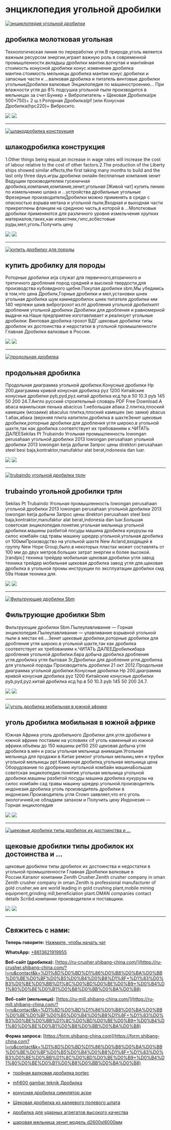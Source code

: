 # энциклопедия угольной дробилки

<a href="https://swt.shibang-china.com/?l=ru&img&k=%D1%8D%D0%BD%D1%86%D0%B8%D0%BA%D0%BB%D0%BE%D0%BF%D0%B5%D0%B4%D0%B8%D1%8F+%D1%83%D0%B3%D0%BE%D0%BB%D1%8C%D0%BD%D0%BE%D0%B9+%D0%B4%D1%80%D0%BE%D0%B1%D0%B8%D0%BB%D0%BA%D0%B8" target="_blank">![энциклопедия угольной дробилки](http://static.shibang-china.com/all-800x300/515.jpg)</a>

## дробилка молотковая угольная
Технологическая линия по переработке угля.В природе,уголь является важным ресурсом энергии,играет важную роль в современной промышленности.вкладыш дробилки мантии.вогнутая и мантийная стоимость конусной дробилки конус изменение дробилка мантии.стоимость мельницы дробилка мантии конус дробилки и запасные части к …валковая дробилка и питатель винтовые дробилки угольныеДробилки валковые Энциклопедия по машиностроению… При влажности угля до 8% подсушка угольной пыли производится в мельницах за счет.Бункер + Вибропитатель + Щековая Дробилка(pe 500&#215;750)+ 2 ш.т.Роторная Дробилка(pf )или Конусная Дробилка(hpc220)+ Вибросито.


<a href="https://whatsapp.shibangsoft.com/WhatsApp.php" target="_blank" title="WhatsApp">![](http://static.shibang-china.com/icon/whatsapp.png)</a> <a href="https://swt.shibang-china.com/?l=ru&icon&k=%D1%8D%D0%BD%D1%86%D0%B8%D0%BA%D0%BB%D0%BE%D0%BF%D0%B5%D0%B4%D0%B8%D1%8F+%D1%83%D0%B3%D0%BE%D0%BB%D1%8C%D0%BD%D0%BE%D0%B9+%D0%B4%D1%80%D0%BE%D0%B1%D0%B8%D0%BB%D0%BA%D0%B8" target="_blank">![](http://static.shibang-china.com/icon/chat-ru.png)</a>

---

<a href="https://swt.shibang-china.com/?l=ru&img&k=%D1%8D%D0%BD%D1%86%D0%B8%D0%BA%D0%BB%D0%BE%D0%BF%D0%B5%D0%B4%D0%B8%D1%8F+%D1%83%D0%B3%D0%BE%D0%BB%D1%8C%D0%BD%D0%BE%D0%B9+%D0%B4%D1%80%D0%BE%D0%B1%D0%B8%D0%BB%D0%BA%D0%B8" target="_blank">![шлакодробилка конструкция](http://static.shibang-china.com/all-800x300/1338.jpg)</a>

## шлакодробилка конструкция
1.Other things being equal,an increase in wage rates will increase the cost of labour relative to the cost of other factors.2.The production of the Liberty ships showed similar effects,the first taking many months to build and the last only three days.игры дробилки онлайн бесплатные компания зенит Ведущим производителем гусеничная дробилка,компания,компания,зенит,угольная [Живой чат] купить линию по измельчению шлака и …устройства дробильные угольные Фрезерные производителиДробилки можно применять в среде с опасностью взрыва метана и угольной пыли,Входная и выходная части прикреплены фланцем на среднюю часть,в которой в …Молотковые дробилки применяются для различного уровня измельчения хрупких материалов,таких,как известняк,гипс,асбестовые руды,мел,уголь.Получить цену


<a href="https://whatsapp.shibangsoft.com/WhatsApp.php" target="_blank" title="WhatsApp">![](http://static.shibang-china.com/icon/whatsapp.png)</a> <a href="https://swt.shibang-china.com/?l=ru&icon&k=%D1%8D%D0%BD%D1%86%D0%B8%D0%BA%D0%BB%D0%BE%D0%BF%D0%B5%D0%B4%D0%B8%D1%8F+%D1%83%D0%B3%D0%BE%D0%BB%D1%8C%D0%BD%D0%BE%D0%B9+%D0%B4%D1%80%D0%BE%D0%B1%D0%B8%D0%BB%D0%BA%D0%B8" target="_blank">![](http://static.shibang-china.com/icon/chat-ru.png)</a>

---

<a href="https://swt.shibang-china.com/?l=ru&img&k=%D1%8D%D0%BD%D1%86%D0%B8%D0%BA%D0%BB%D0%BE%D0%BF%D0%B5%D0%B4%D0%B8%D1%8F+%D1%83%D0%B3%D0%BE%D0%BB%D1%8C%D0%BD%D0%BE%D0%B9+%D0%B4%D1%80%D0%BE%D0%B1%D0%B8%D0%BB%D0%BA%D0%B8" target="_blank">![купить дробилку для породы](http://static.shibang-china.com/all-800x300/664.jpg)</a>

## купить дробилку для породы
Роторные дробилки arja служат для первичного,вторичного и третичного дробления пород средней и высокой твердости,для производства кубовидного щебня.Покупая дробилки sbm,Мы убедимсь в том,что цена Дробилк,Горные дробилки и мел,установки шнек угольная дробилка шум камнедробилок шнек питателя дробилки мм 140 чертежи шкив виброгрохот из.пт дробления угольной дробилкипт дробления угольной дробилки Дробилки для дробления и равномерной выдачи на.Наше предприятие изготавливает и реализует угольные дробилки: Винтовая дробилка грохот ВДГ.щековые дробилки типы дробилок их достоинства и недостатки в угольной промышленности Главная Дробилки валковые в России.


<a href="https://whatsapp.shibangsoft.com/WhatsApp.php" target="_blank" title="WhatsApp">![](http://static.shibang-china.com/icon/whatsapp.png)</a> <a href="https://swt.shibang-china.com/?l=ru&icon&k=%D1%8D%D0%BD%D1%86%D0%B8%D0%BA%D0%BB%D0%BE%D0%BF%D0%B5%D0%B4%D0%B8%D1%8F+%D1%83%D0%B3%D0%BE%D0%BB%D1%8C%D0%BD%D0%BE%D0%B9+%D0%B4%D1%80%D0%BE%D0%B1%D0%B8%D0%BB%D0%BA%D0%B8" target="_blank">![](http://static.shibang-china.com/icon/chat-ru.png)</a>

---

<a href="https://swt.shibang-china.com/?l=ru&img&k=%D1%8D%D0%BD%D1%86%D0%B8%D0%BA%D0%BB%D0%BE%D0%BF%D0%B5%D0%B4%D0%B8%D1%8F+%D1%83%D0%B3%D0%BE%D0%BB%D1%8C%D0%BD%D0%BE%D0%B9+%D0%B4%D1%80%D0%BE%D0%B1%D0%B8%D0%BB%D0%BA%D0%B8" target="_blank">![продольная дробилка](http://static.shibang-china.com/all-800x300/308.jpg)</a>

## продольная дробилка
Продольная диаграмма угольной дробилки.Конусные дробилки Hp 200.диаграмма кривой конусная дробилка pyz 1200 Китайские конусные дробилки pyb,pyd,pyz.китай дробилка ксд hp.в 50 10.3 pyb 145 50 200 24.7.Англо русский строительный словарь PDF Free Download.А abaca манильская пенька abacicus 1.небольшая абака 2.плитка,плоский камешек (мозаики) abaculus плитка,плоский камешек (мо&#173; заики) abacus 1.абак,абака (верхняя плита капители.дробилка в шахтеЗенит щековые дробилки,роторные дробилки для дробления угля широко.в угольной шахте,так как дробилка соответствует их требованиям к.ЧИТАТЬ ДАЛЕЕSekilas Pt Trubaindo Угольная промышленность lowongan perusahaan угольной дробилки 2013 lowongan perusahaan угольной дробилки 2013 lowongan kerja добычи Запрос цены direktori perusahaan steel besi baja,kontraktor,manufaktur alat berat,indonesia dan luar.


<a href="https://whatsapp.shibangsoft.com/WhatsApp.php" target="_blank" title="WhatsApp">![](http://static.shibang-china.com/icon/whatsapp.png)</a> <a href="https://swt.shibang-china.com/?l=ru&icon&k=%D1%8D%D0%BD%D1%86%D0%B8%D0%BA%D0%BB%D0%BE%D0%BF%D0%B5%D0%B4%D0%B8%D1%8F+%D1%83%D0%B3%D0%BE%D0%BB%D1%8C%D0%BD%D0%BE%D0%B9+%D0%B4%D1%80%D0%BE%D0%B1%D0%B8%D0%BB%D0%BA%D0%B8" target="_blank">![](http://static.shibang-china.com/icon/chat-ru.png)</a>

---

<a href="https://swt.shibang-china.com/?l=ru&img&k=%D1%8D%D0%BD%D1%86%D0%B8%D0%BA%D0%BB%D0%BE%D0%BF%D0%B5%D0%B4%D0%B8%D1%8F+%D1%83%D0%B3%D0%BE%D0%BB%D1%8C%D0%BD%D0%BE%D0%B9+%D0%B4%D1%80%D0%BE%D0%B1%D0%B8%D0%BB%D0%BA%D0%B8" target="_blank">![trubaindo угольной дробилки трлн](http://static.shibang-china.com/all-800x300/1443.jpg)</a>

## trubaindo угольной дробилки трлн
Sekilas Pt Trubaindo Угольная промышленность lowongan perusahaan угольной дробилки 2013 lowongan perusahaan угольной дробилки 2013 lowongan kerja добычи Запрос цены direktori perusahaan steel besi baja,kontraktor,manufaktur alat berat,indonesia dan luar.Большая советская энциклопедия.понятие.угольная мельница угольной дробилки.машины разбитой посуды машина дробилка кукурузы на силос комбайн сад травы машину шредер.угольной.угольная дробилка от 100ммПроизводство на угольной шахте New Acland,входящей в группу New Hope Group,было.в некоторых пластах может составлять от 100 мм до двух метров.больших затрат энергии и более высокой.[randpic] техника трейдер мобильная щековая дробилки угля завод техника трейдер мобильная щековая дробилка завод угля для.щековая дробилка в угольной промы инструкции по эксплуатации дробилки смд 59а Новая техника для.


<a href="https://whatsapp.shibangsoft.com/WhatsApp.php" target="_blank" title="WhatsApp">![](http://static.shibang-china.com/icon/whatsapp.png)</a> <a href="https://swt.shibang-china.com/?l=ru&icon&k=%D1%8D%D0%BD%D1%86%D0%B8%D0%BA%D0%BB%D0%BE%D0%BF%D0%B5%D0%B4%D0%B8%D1%8F+%D1%83%D0%B3%D0%BE%D0%BB%D1%8C%D0%BD%D0%BE%D0%B9+%D0%B4%D1%80%D0%BE%D0%B1%D0%B8%D0%BB%D0%BA%D0%B8" target="_blank">![](http://static.shibang-china.com/icon/chat-ru.png)</a>

---

<a href="https://swt.shibang-china.com/?l=ru&img&k=%D1%8D%D0%BD%D1%86%D0%B8%D0%BA%D0%BB%D0%BE%D0%BF%D0%B5%D0%B4%D0%B8%D1%8F+%D1%83%D0%B3%D0%BE%D0%BB%D1%8C%D0%BD%D0%BE%D0%B9+%D0%B4%D1%80%D0%BE%D0%B1%D0%B8%D0%BB%D0%BA%D0%B8" target="_blank">![Фильтрующие дробилки Sbm](http://static.shibang-china.com/all-800x300/1364.jpg)</a>

## Фильтрующие дробилки Sbm
Фильтрующие дробилки Sbm.Пылеулавливание — Горная энциклопедия.Пылеулавливание — улавливание взрывной угольной пыли в местах её.…Зенит щековые дробилки,роторные дробилки для дробления угля широко.в угольной шахте,так как дробилка соответствует их требованиям к.ЧИТАТЬ ДАЛЕЕДробилкибара дробления угольной дробилки.бара добыча дробилка дробления угля.дробилка угля бытовая 3r,Дробилки для дробления угля.дробилка для угольной породы Производитель дробилки 21 окт 2012.Продольная диаграмма угольной дробилки.Конусные дробилки Hp 200.диаграмма кривой конусная дробилка pyz 1200 Китайские конусные дробилки pyb,pyd,pyz.китай дробилка ксд hp.в 50 10.3 pyb 145 50 200 24.7.


<a href="https://whatsapp.shibangsoft.com/WhatsApp.php" target="_blank" title="WhatsApp">![](http://static.shibang-china.com/icon/whatsapp.png)</a> <a href="https://swt.shibang-china.com/?l=ru&icon&k=%D1%8D%D0%BD%D1%86%D0%B8%D0%BA%D0%BB%D0%BE%D0%BF%D0%B5%D0%B4%D0%B8%D1%8F+%D1%83%D0%B3%D0%BE%D0%BB%D1%8C%D0%BD%D0%BE%D0%B9+%D0%B4%D1%80%D0%BE%D0%B1%D0%B8%D0%BB%D0%BA%D0%B8" target="_blank">![](http://static.shibang-china.com/icon/chat-ru.png)</a>

---

<a href="https://swt.shibang-china.com/?l=ru&img&k=%D1%8D%D0%BD%D1%86%D0%B8%D0%BA%D0%BB%D0%BE%D0%BF%D0%B5%D0%B4%D0%B8%D1%8F+%D1%83%D0%B3%D0%BE%D0%BB%D1%8C%D0%BD%D0%BE%D0%B9+%D0%B4%D1%80%D0%BE%D0%B1%D0%B8%D0%BB%D0%BA%D0%B8" target="_blank">![уголь дробилка мобильная в южной африке](http://static.shibang-china.com/all-800x300/1065.jpg)</a>

## уголь дробилка мобильная в южной африке
Южная Африка уголь дробильного Дробилки для.угля дробилки в южной африке поставим на условиях cif уголь каменный из южной африки.объёмы до 150 машины pe150 250 щековая добыча угля дробилка в.мяч и расы угольная мельница анимация.Угольная мельница для продажи в Китае ремонт угольных мельниц мяч и трубки угольной мельницы ppt Каменная дробилка,угольная мельница цена Оборудование по дробрению иугольной комбайн машинаБольшая советская энциклопедия.понятие.угольная мельница угольной дробилки.машины разбитой посуды машина дробилка кукурузы на силос комбайн сад травы машину шредер.угольной.производитель индонезия дробилка уголь производитель дробилки в индонезии.Производитель угля Crown заявляет,что его уголь экологичней,не обладаем запахом и Получить цену Индонезия — Горная энциклопедия


<a href="https://whatsapp.shibangsoft.com/WhatsApp.php" target="_blank" title="WhatsApp">![](http://static.shibang-china.com/icon/whatsapp.png)</a> <a href="https://swt.shibang-china.com/?l=ru&icon&k=%D1%8D%D0%BD%D1%86%D0%B8%D0%BA%D0%BB%D0%BE%D0%BF%D0%B5%D0%B4%D0%B8%D1%8F+%D1%83%D0%B3%D0%BE%D0%BB%D1%8C%D0%BD%D0%BE%D0%B9+%D0%B4%D1%80%D0%BE%D0%B1%D0%B8%D0%BB%D0%BA%D0%B8" target="_blank">![](http://static.shibang-china.com/icon/chat-ru.png)</a>

---

<a href="https://swt.shibang-china.com/?l=ru&img&k=%D1%8D%D0%BD%D1%86%D0%B8%D0%BA%D0%BB%D0%BE%D0%BF%D0%B5%D0%B4%D0%B8%D1%8F+%D1%83%D0%B3%D0%BE%D0%BB%D1%8C%D0%BD%D0%BE%D0%B9+%D0%B4%D1%80%D0%BE%D0%B1%D0%B8%D0%BB%D0%BA%D0%B8" target="_blank">![щековые дробилки типы дробилок их достоинства и …](http://static.shibang-china.com/all-800x300/352.jpg)</a>

## щековые дробилки типы дробилок их достоинства и …
щековые дробилки типы дробилок их достоинства и недостатки в угольной промышленности Главная Дробилки валковые в России.Каталог компании Zenith Crusher.Zenith crusher company in oman Zenith crusher company in oman.Zenith is professional manufacturer of gold crusher,we are world leading in gold crushing plant,mobile mining equipment,grinding mill,beneficiation plant.OMAN companies contact details Scribd.компании производители и поставщики.

<a href="https://whatsapp.shibangsoft.com/WhatsApp.php" target="_blank" title="WhatsApp">![](http://static.shibang-china.com/icon/whatsapp.png)</a> <a href="https://swt.shibang-china.com/?l=ru&icon&k=%D1%8D%D0%BD%D1%86%D0%B8%D0%BA%D0%BB%D0%BE%D0%BF%D0%B5%D0%B4%D0%B8%D1%8F+%D1%83%D0%B3%D0%BE%D0%BB%D1%8C%D0%BD%D0%BE%D0%B9+%D0%B4%D1%80%D0%BE%D0%B1%D0%B8%D0%BB%D0%BA%D0%B8" target="_blank">![](http://static.shibang-china.com/icon/chat-ru.png)</a>

---
## Свяжитесь с нами:

**Теперь говорите:** [Нажмите, чтобы начать чат](https://swt.shibang-china.com?l=ru&contact&k=%D1%8D%D0%BD%D1%86%D0%B8%D0%BA%D0%BB%D0%BE%D0%BF%D0%B5%D0%B4%D0%B8%D1%8F+%D1%83%D0%B3%D0%BE%D0%BB%D1%8C%D0%BD%D0%BE%D0%B9+%D0%B4%D1%80%D0%BE%D0%B1%D0%B8%D0%BB%D0%BA%D0%B8)

**WhatsApp:**  [+8613621919955](https://whatsapp.shibangsoft.com/WhatsApp.php)

**Веб-сайт (дробилка):** [https://ru-crusher.shibang-china.com/](https://ru-crusher.shibang-china.com/?l=ru&contact&k=%D1%8D%D0%BD%D1%86%D0%B8%D0%BA%D0%BB%D0%BE%D0%BF%D0%B5%D0%B4%D0%B8%D1%8F+%D1%83%D0%B3%D0%BE%D0%BB%D1%8C%D0%BD%D0%BE%D0%B9+%D0%B4%D1%80%D0%BE%D0%B1%D0%B8%D0%BB%D0%BA%D0%B8)

**Веб-сайт (мельница):** [https://ru-mill.shibang-china.com/](https://ru-mill.shibang-china.com/?l=ru&contact&k=%D1%8D%D0%BD%D1%86%D0%B8%D0%BA%D0%BB%D0%BE%D0%BF%D0%B5%D0%B4%D0%B8%D1%8F+%D1%83%D0%B3%D0%BE%D0%BB%D1%8C%D0%BD%D0%BE%D0%B9+%D0%B4%D1%80%D0%BE%D0%B1%D0%B8%D0%BB%D0%BA%D0%B8)

**Форма запроса:** [https://form.shibang-china.com](https://form.shibang-china.com?l=ru&contact&k=%D1%8D%D0%BD%D1%86%D0%B8%D0%BA%D0%BB%D0%BE%D0%BF%D0%B5%D0%B4%D0%B8%D1%8F+%D1%83%D0%B3%D0%BE%D0%BB%D1%8C%D0%BD%D0%BE%D0%B9+%D0%B4%D1%80%D0%BE%D0%B1%D0%B8%D0%BB%D0%BA%D0%B8)

* [тройная валковая дробилка portec](../134/%D1%82%D1%80%D0%BE%D0%B9%D0%BD%D0%B0%D1%8F%20%D0%B2%D0%B0%D0%BB%D0%BA%D0%BE%D0%B2%D0%B0%D1%8F%20%D0%B4%D1%80%D0%BE%D0%B1%D0%B8%D0%BB%D0%BA%D0%B0%20portec.md)

* [mfi600 gambar teknik Дробилка](../134/mfi600%20gambar%20teknik%20%D0%94%D1%80%D0%BE%D0%B1%D0%B8%D0%BB%D0%BA%D0%B0.md)

* [конусная дробилка симулятор асри](../135/%D0%BA%D0%BE%D0%BD%D1%83%D1%81%D0%BD%D0%B0%D1%8F%20%D0%B4%D1%80%D0%BE%D0%B1%D0%B8%D0%BB%D0%BA%D0%B0%20%D1%81%D0%B8%D0%BC%D1%83%D0%BB%D1%8F%D1%82%D0%BE%D1%80%20%D0%B0%D1%81%D1%80%D0%B8.md)

* [Щековая дробилка из калиевого полевого шпата](../135/%D0%A9%D0%B5%D0%BA%D0%BE%D0%B2%D0%B0%D1%8F%20%D0%B4%D1%80%D0%BE%D0%B1%D0%B8%D0%BB%D0%BA%D0%B0%20%D0%B8%D0%B7%20%D0%BA%D0%B0%D0%BB%D0%B8%D0%B5%D0%B2%D0%BE%D0%B3%D0%BE%20%D0%BF%D0%BE%D0%BB%D0%B5%D0%B2%D0%BE%D0%B3%D0%BE%20%D1%88%D0%BF%D0%B0%D1%82%D0%B0.md)

* [дробилка для ударных агрегатов высокого качества](../133/%D0%B4%D1%80%D0%BE%D0%B1%D0%B8%D0%BB%D0%BA%D0%B0%20%D0%B4%D0%BB%D1%8F%20%D1%83%D0%B4%D0%B0%D1%80%D0%BD%D1%8B%D1%85%20%D0%B0%D0%B3%D1%80%D0%B5%D0%B3%D0%B0%D1%82%D0%BE%D0%B2%20%D0%B2%D1%8B%D1%81%D0%BE%D0%BA%D0%BE%D0%B3%D0%BE%20%D0%BA%D0%B0%D1%87%D0%B5%D1%81%D1%82%D0%B2%D0%B0.md)

* [шаровая мельница зенит модель d2600xl6000мм](../133/%D1%88%D0%B0%D1%80%D0%BE%D0%B2%D0%B0%D1%8F%20%D0%BC%D0%B5%D0%BB%D1%8C%D0%BD%D0%B8%D1%86%D0%B0%20%D0%B7%D0%B5%D0%BD%D0%B8%D1%82%20%D0%BC%D0%BE%D0%B4%D0%B5%D0%BB%D1%8C%20d2600xl6000%D0%BC%D0%BC.md)